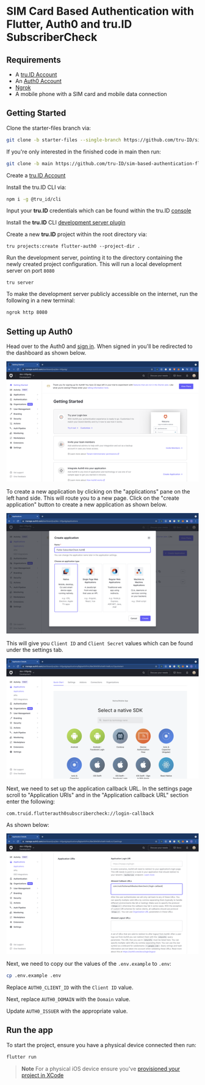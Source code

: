 # SIM Card Based Authentication with Flutter, Auth0 and tru.ID SubscriberCheck

## Requirements

- A [tru.ID Account](https://tru.id)
- An [Auth0 Account](https://manage.auth0.com)
- [Ngrok](httpd://ngrok.com)
- A mobile phone with a SIM card and mobile data connection

## Getting Started

Clone the starter-files branch via:

```bash
git clone -b starter-files --single-branch https://github.com/tru-ID/sim-based-authentication-flutter-auth0.git
```

If you're only interested in the finished code in main then run:

```bash
git clone -b main https://github.com/tru-ID/sim-based-authentication-flutter-auth0.git
```

Create a [tru.ID Account](https://tru.id)

Install the tru.ID CLI via:

```bash
npm i -g @tru_id/cli

```

Input your **tru.ID** credentials which can be found within the tru.ID [console](https://developer.tru.id/console)

Install the **tru.ID** CLI [development server plugin](https://github.com/tru-ID/cli-plugin-dev-server)

Create a new **tru.ID** project within the root directory via:

```
tru projects:create flutter-auth0 --project-dir .
```

Run the development server, pointing it to the directory containing the newly created project configuration. This will run a local development server on port `8080`

```
tru server
```

To make the development server publicly accessible on the internet, run the following in a new terminal:

```bash
ngrok http 8080
```

## Setting up Auth0

Head over to the Auth0 and [sign in](https://manage.auth0.com). When signed in you'll be redirected to the dashboard as shown below.

![Auth0 Dashboard](./readme-assets/dashboard.png)

To create a new application by clicking on the "applications" pane on the left hand side. This will route you to a new page. Click on the "create application" button to create a new application as shown below.

![Create application page](./readme-assets/create-application.png)

This will give you `Client ID` and `Client Secret` values which can be found under the settings tab.

![created application dashboard page](./readme-assets/dash.png)

Next, we need to set up the application callback URL. In the settings page scroll to "Application URIs" and in the "Application callback URL" section enter the following:

```
com.truid.flutterauth0subscribercheck://login-callback
```

As shown below:

![Application callback URL](./readme-assets/settings.png)

Next, we need to copy our the values of the `.env.example` to `.env`:

```bash
cp .env.example .env
```

Replace `AUTH0_CLIENT_ID` with the `Client ID` value.

Next, replace `AUTH0_DOMAIN` with the `Domain` value.

Update `AUTH0_ISSUER` with the appropriate value.

## Run the app

To start the project, ensure you have a physical device connected then run:

```bash
flutter run
```

> **Note** For a physical iOS device ensure you've [provisioned your project in XCode](https://flutter.dev/docs/get-started/install/macos#deploy-to-ios-devices)
